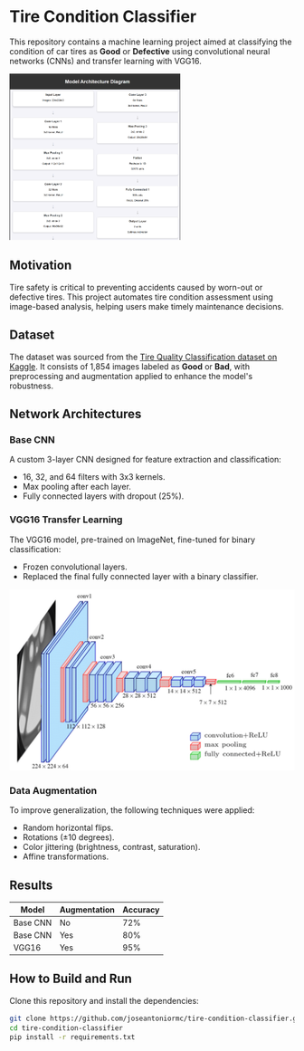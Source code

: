 # Tire Condition Classifier
This repository contains a machine learning project aimed at classifying the condition of car tires as **Good** or **Defective** using convolutional neural networks (CNNs) and transfer learning with VGG16.

<img src="./imgs/tire_classification_image.png" width="60%">

## Motivation
Tire safety is critical to preventing accidents caused by worn-out or defective tires. This project automates tire condition assessment using image-based analysis, helping users make timely maintenance decisions.

## Dataset
The dataset was sourced from the [Tire Quality Classification dataset on Kaggle](https://www.kaggle.com/datasets/warcoder/tyre-quality-classification). It consists of 1,854 images labeled as **Good** or **Bad**, with preprocessing and augmentation applied to enhance the model's robustness.

## Network Architectures
### Base CNN
A custom 3-layer CNN designed for feature extraction and classification:
- 16, 32, and 64 filters with 3x3 kernels.
- Max pooling after each layer.
- Fully connected layers with dropout (25%).

### VGG16 Transfer Learning
The VGG16 model, pre-trained on ImageNet, fine-tuned for binary classification:
- Frozen convolutional layers.
- Replaced the final fully connected layer with a binary classifier.

![Model Architectures](./imgs/model_architecture.png)

### Data Augmentation
To improve generalization, the following techniques were applied:
- Random horizontal flips.
- Rotations (±10 degrees).
- Color jittering (brightness, contrast, saturation).
- Affine transformations.

## Results
| Model          | Augmentation | Accuracy |
|-----------------|--------------|----------|
| Base CNN       | No           | 72%      |
| Base CNN       | Yes          | 80%      |
| VGG16          | Yes          | 95%      |

## How to Build and Run
Clone this repository and install the dependencies:

```bash
git clone https://github.com/joseantoniormc/tire-condition-classifier.git
cd tire-condition-classifier
pip install -r requirements.txt

